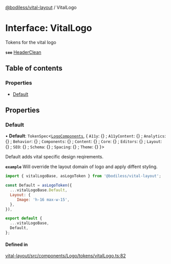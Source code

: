 [@bodiless/vital-layout](../README.md) / VitalLogo

# Interface: VitalLogo

Tokens for the vital logo

**`see`** [HeaderClean](../README.md#headerclean)

## Table of contents

### Properties

- [Default](VitalLogo.md#default)

## Properties

### Default

• **Default**: `TokenSpec`<[`LogoComponents`](LogoComponents.md), { `A11y`: {} ; `A11yContent`: {} ; `Analytics`: {} ; `Behavior`: {} ; `Components`: {} ; `Content`: {} ; `Core`: {} ; `Editors`: {} ; `Layout`: {} ; `SEO`: {} ; `Schema`: {} ; `Spacing`: {} ; `Theme`: {}  }\>

Default adds vital specific design reqirements.

**`example`** Will override the layout domain of logo and apply diffent styling.
```js
import { vitalLogoBase, asLogoToken } from '@bodiless/vital-layout';

const Default = asLogoToken({
  ...vitalLogoBase.Default,
  Layout: {
     Image: 'h-16 max-w-15',
  },
}),

export default {
  ...vitalLogoBase,
  Default,
};
```

#### Defined in

[vital-layout/src/components/Logo/tokens/vitalLogo.ts:82](https://github.com/johnsonandjohnson/Bodiless-JS/blob/8924e8534/packages/vital-layout/src/components/Logo/tokens/vitalLogo.ts#L82)
